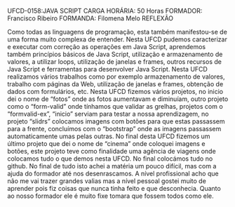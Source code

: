 UFCD-0158:JAVA SCRIPT
CARGA HORÁRIA: 50 Horas
FORMADOR: Francisco Ribeiro
FORMANDA: Filomena Melo
                                           REFLEXÃO

Como todas as linguagens de programação, esta também manifestou-se de uma forma muito complexa de entender. Nesta UFCD pudemos caracterizar e executar com correção as operações em Java Script, aprendemos também princípios básicos de Java Script, utilização e armazenamento de valores, a utilizar loops, utilização de janelas e frames, outros recursos de Java Script e ferramentas para desenvolver Java Script. 
Nesta UFCD realizamos vários trabalhos como por exemplo armazenamento de valores, trabalho com páginas da Web, utilização de janelas e frames, obtenção de dados com formulários, etc. Nesta UFCD fizemos vários projetos, no inicio dei o nome de “fotos” onde as fotos aumentavam e diminuíam, outro projeto como o “form-valid” onde tínhamos que validar as grelhas, projetos com o “formvalid-ex”, “inicio” serviam para testar a nossa aprendizagem, no projeto “slidrs” colocamos imagens com botões para que estas passassem para a frente, concluímos com o “bootstrap” onde as imagens passassem automaticamente umas pelas outras. No final desta UFCD fizemos um último projeto que dei o nome de “cinema” onde coloquei imagens e botões, este projeto teve como finalidade uma agência de viagens onde colocamos tudo o que demos nesta UFCD. No final colocámos tudo no github. No final de tudo isto achei a matéria um pouco difícil, mas com a ajuda do formador até nos desenrascamos. A nível profissional acho que não me vai trazer grandes valias mas a nível pessoal gostei muito de aprender pois fiz coisas que nunca tinha feito e que desconhecia. Quanto ao nosso formador ele é muito fixe tomara que fossem todos como ele.
